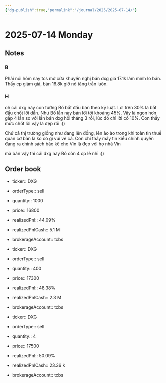 ```yaml
---
{"dg-publish":true,"permalink":"/journal/2025/2025-07-14/"}
---
```


# 2025-07-14 Monday

## Notes

### B

Phải nói hôm nay tcs mở cửa khuyến nghị bán dxg giá 17.1k làm mình lo bán. Thấy cp giảm giá, bán 16.8k giờ nó tăng trần luôn.

### H

oh cái dxg này con tưởng Bố bắt đầu bán theo kỷ luật. Lời trên 30% là bắt đầu chốt lời dần. Như Bố lần này bán lời tới khoảng 45%. Vậy là ngon hơn gấp 4 lần so với lần bán dxg hồi tháng 3 rồi, lúc đó chỉ lời có 10%. Con thấy mức chốt lời vậy là đẹp rồi :))

Chứ cả thị trường giống như đang lên đồng, lên ào ào trong khi toàn tin thuế quan cơ bản là ko có gì vui vẻ cả. Con chỉ thấy mấy tin kiểu chính quyền đang ra chính sách bảo kê cho Vin là đẹp với họ nhà Vin

mà bán vậy thì cái dxg này Bố còn 4 cp lẻ nhỉ :))
## Order book

- ticker:: DXG
- orderType:: sell
- quantity:: 1000
- price:: 16800
- realizedPnl:: 44.09%
- realizedPnlCash:: 5.1 M
- brokerageAccount:: tcbs

- ticker:: DXG
- orderType:: sell
- quantity:: 400
- price:: 17300
- realizedPnl:: 48.38%
- realizedPnlCash:: 2.3 M
- brokerageAccount:: tcbs

- ticker:: DXG
- orderType:: sell
- quantity:: 4
- price:: 17500
- realizedPnl:: 50.09%
- realizedPnlCash:: 23.36 k
- brokerageAccount:: tcbs